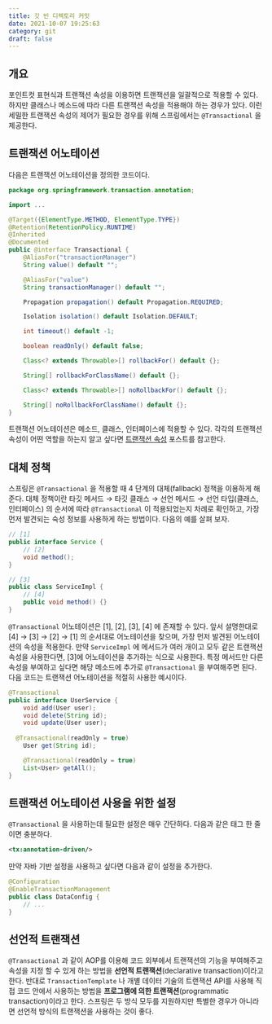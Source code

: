 ```yaml
---
title: 깃 빈 디렉토리 커밋
date: 2021-10-07 19:25:63
category: git
draft: false
---
```


## 개요

포인트컷 표현식과 트랜잭션 속성을 이용하면 트랜잭션을 일괄적으로 적용할 수 있다. 하지만 클래스나 메소드에 따라 다른 트랜잭션 속성을 적용해야 하는 경우가 있다. 이런 세밀한 트랜잭션 속성의 제어가 필요한 경우를 위해 스프링에서는 `@Transactional` 을 제공한다.

## 트랜잭션 어노테이션

다음은 트랜잭션 어노테이션을 정의한 코드이다.

```java
package org.springframework.transaction.annotation;

import ...

@Target({ElementType.METHOD, ElementType.TYPE})
@Retention(RetentionPolicy.RUNTIME)
@Inherited
@Documented
public @interface Transactional {
    @AliasFor("transactionManager")
    String value() default "";

    @AliasFor("value")
    String transactionManager() default "";

    Propagation propagation() default Propagation.REQUIRED;

    Isolation isolation() default Isolation.DEFAULT;

    int timeout() default -1;

    boolean readOnly() default false;

    Class<? extends Throwable>[] rollbackFor() default {};

    String[] rollbackForClassName() default {};

    Class<? extends Throwable>[] noRollbackFor() default {};

    String[] noRollbackForClassName() default {};
}
```

트랜잭션 어노테이션은 메소드, 클래스, 인터페이스에 적용할 수 있다. 각각의 트랜잭션 속성이 어떤 역할을 하는지 알고 싶다면 [트랜잭션 속성](https://www.notion.so/TransactionDefinition-75d9471e4e3246a4a68420056b6524d6) 포스트를 참고한다.

## 대체 정책

스프링은 `@Transactional` 을 적용할 때 4 단계의 대체(fallback) 정책을 이용하게 해준다. 대체 정책이란 타깃 메서드 → 타깃 클래스 → 선언 메서드 → 선언 타입(클래스, 인터페이스) 의 순서에 따라 `@Transactional` 이 적용되었는지 차례로 확인하고, 가장 먼저 발견되는 숙성 정보를 사용하게 하는 방법이다. 다음의 예를 살펴 보자.

```java
// [1]
public interface Service {
	// [2]
	void method();
}

// [3]
public class ServiceImpl {
	// [4]
	public void method() {}
}
```

`@Transactional` 어노테이션은 [1], [2], [3], [4] 에 존재할 수 있다. 앞서 설명한대로 [4] → [3] → [2] → [1] 의 순서대로 어노테이션을 찾으며, 가장 먼저 발견된 어노테이션의 속성을 적용한다. 만약 `ServiceImpl` 에 메서드가 여러 개이고 모두 같은 트랜잭션 속성을 사용한다면, [3]에 어노테이션을 추가하는 식으로 사용한다. 특정 메서드만 다른 속성을 부여하고 싶다면 해당 메소드에 추가로 `@Transactional` 을 부여해주면 된다. 다음 코드는 트랜잭션 어노테이션을 적절히 사용한 예시이다.

```java
@Transactional
public interface UserService {
	void add(User user);
	void delete(String id);
	void update(User user);
	
  @Transactional(readOnly = true)
	User get(String id);

	@Transactional(readOnly = true)
	List<User> getAll();
}
```

## 트랜잭션 어노테이션 사용을 위한 설정

`@Transactional` 을 사용하는데 필요한 설정은 매우 간단하다. 다음과 같은 태그 한 줄이면 충분하다.

```xml
<tx:annotation-driven/>
```

만약 자바 기반 설정을 사용하고 싶다면 다음과 같이 설정을 추가한다.

```java
@Configuration
@EnableTransactionManagement
public class DataConfig {
	// ...
}
```

## 선언적 트랜잭션

`@Transactional` 과 같이 AOP를 이용해 코드 외부에서 트랜잭션의 기능을 부여해주고 속성을 지정 할 수 있게 하는 방법을 **선언적 트랜잭션**(declarative transaction)이라고 한다. 반대로 `TransactionTemplate` 나 개별 데이터 기술의 트랜잭션 API를 사용해 직접 코드 안에서 사용하는 방법을 **프로그램에 의한 트랜잭션**(programmatic transaction)이라고 한다. 스프링은 두 방식 모두를 지원하지만 특별한 경우가 아니라면 선언적 방식의 트랜잭션을 사용하는 것이 좋다.